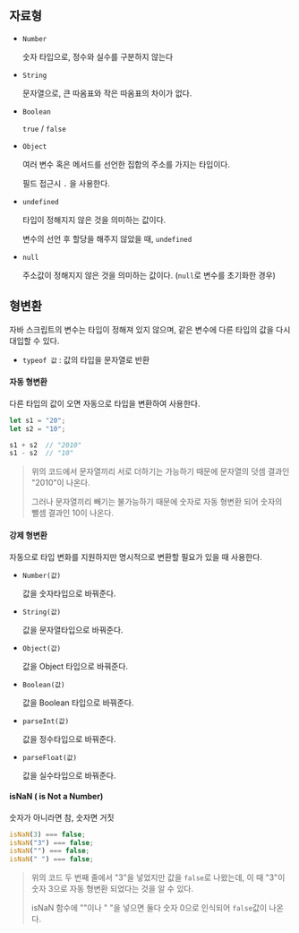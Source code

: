 ## 자료형

- `Number`

  숫자 타입으로, 정수와 실수를 구분하지 않는다

- `String`

  문자열으로, 큰 따옴표와 작은 따옴표의 차이가 없다.

- `Boolean`

  `true` / `false`

- `Object`

  여러 변수 혹은 메서드를 선언한 집합의 주소를 가지는 타입이다.

  필드 접근시 `.` 을 사용한다.

- `undefined`

  타입이 정해지지 않은 것을 의미하는 값이다.

  변수의 선언 후 할당을 해주지 않았을 때, `undefined` 

- `null`

  주소값이 정해지지 않은 것을 의미하는 값이다. (`null`로 변수를 초기화한 경우)



## 형변환

자바 스크립트의 변수는 타입이 정해져 있지 않으며, 같은 변수에 다른 타입의 값을 다시 대입할 수 있다.

- `typeof 값` : 값의 타입을 문자열로 반환

#### 자동 형변환

다른 타입의 값이 오면 자동으로 타입을 변환하여 사용한다.

````js
let s1 = "20";
let s2 = "10";

s1 + s2  // "2010"
s1 - s2  // "10"
````

> 위의 코드에서 문자열끼리 서로 더하기는 가능하기 때문에 문자열의 덧셈 결과인 "2010"이 나온다.
>
> 그러나 문자열끼리 빼기는 불가능하기 때문에 숫자로 자동 형변환 되어 숫자의 뺄셈 결과인 10이 나온다.

#### 강제 형변환

자동으로 타입 변화를 지원하지만 명시적으로 변환할 필요가 있을 때 사용한다.

- `Number(값)`

  값을 숫자타입으로 바꿔준다.

- `String(값)`

  값을 문자열타입으로 바꿔준다.

- `Object(값)`

  값을 Object 타입으로 바꿔준다.

- `Boolean(값)`

  값을 Boolean 타입으로 바꿔준다.

- `parseInt(값)`

  값을 정수타입으로 바꿔준다.

- `parseFloat(값)`

  값을 실수타입으로 바꿔준다.

#### isNaN ( is Not a Number)

숫자가 아니라면 참, 숫자면 거짓

````js
isNaN(3) === false;
isNaN("3") === false;
isNaN("") === false;
isNaN(" ") === false;
````

> 위의 코드 두 번째 줄에서 "3"을 넣었지만 값을 `false`로 나왔는데, 이 때 "3"이 숫자 3으로 자동 형변환 되었다는 것을 알 수 있다.
>
> isNaN 함수에 ""이나 " "을 넣으면 둘다 숫자 0으로 인식되어 `false`값이 나온다.